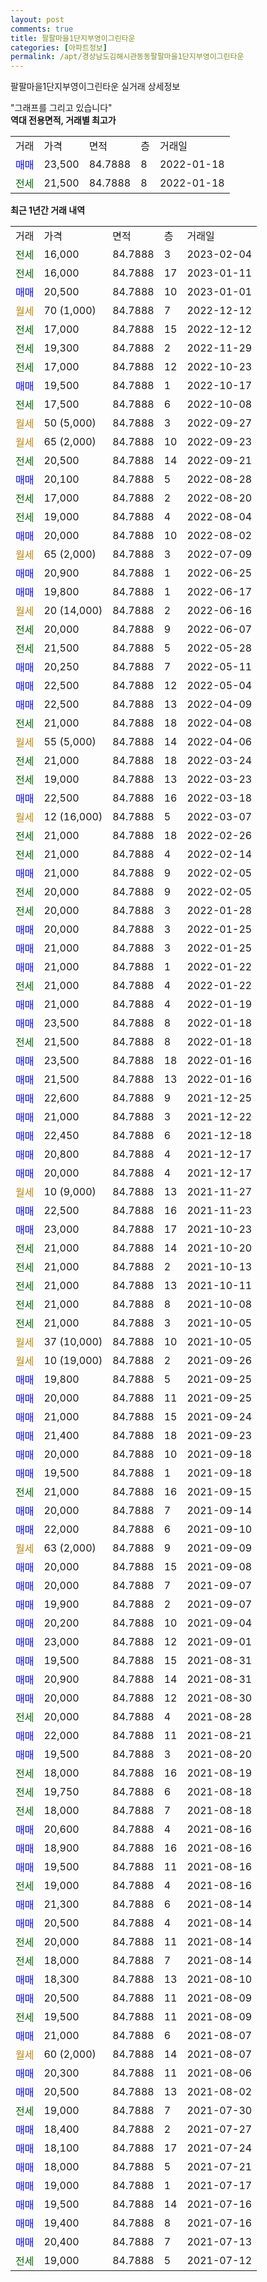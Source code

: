 ```yaml
---
layout: post
comments: true
title: 팔팔마을1단지부영이그린타운
categories: [아파트정보]
permalink: /apt/경상남도김해시관동동팔팔마을1단지부영이그린타운
---
```


팔팔마을1단지부영이그린타운 실거래 상세정보

<script type="text/javascript">
  google.charts.load('current', {'packages':['line', 'corechart']});
  google.charts.setOnLoadCallback(drawChart);

  function drawChart() {
    var data = new google.visualization.DataTable();
    data.addColumn('date', '거래일');
    data.addColumn('number', "매매");
    data.addColumn('number', "전세");
    data.addColumn('number', "전매");

    data.addRows([[new Date(Date.parse("2023-02-04")), null, 16000, null], [new Date(Date.parse("2023-01-11")), null, 16000, null], [new Date(Date.parse("2023-01-01")), 20500, null, null], [new Date(Date.parse("2022-12-12")), null, null, null], [new Date(Date.parse("2022-12-12")), null, 17000, null], [new Date(Date.parse("2022-11-29")), null, 19300, null], [new Date(Date.parse("2022-10-23")), null, 17000, null], [new Date(Date.parse("2022-10-17")), 19500, null, null], [new Date(Date.parse("2022-10-08")), null, 17500, null], [new Date(Date.parse("2022-09-27")), null, null, null], [new Date(Date.parse("2022-09-23")), null, null, null], [new Date(Date.parse("2022-09-21")), null, 20500, null], [new Date(Date.parse("2022-08-28")), 20100, null, null], [new Date(Date.parse("2022-08-20")), null, 17000, null], [new Date(Date.parse("2022-08-04")), null, 19000, null], [new Date(Date.parse("2022-08-02")), 20000, null, null], [new Date(Date.parse("2022-07-09")), null, null, null], [new Date(Date.parse("2022-06-25")), 20900, null, null], [new Date(Date.parse("2022-06-17")), 19800, null, null], [new Date(Date.parse("2022-06-16")), null, null, null], [new Date(Date.parse("2022-06-07")), null, 20000, null], [new Date(Date.parse("2022-05-28")), null, 21500, null], [new Date(Date.parse("2022-05-11")), 20250, null, null], [new Date(Date.parse("2022-05-04")), 22500, null, null], [new Date(Date.parse("2022-04-09")), 22500, null, null], [new Date(Date.parse("2022-04-08")), null, 21000, null], [new Date(Date.parse("2022-04-06")), null, null, null], [new Date(Date.parse("2022-03-24")), null, 21000, null], [new Date(Date.parse("2022-03-23")), null, 19000, null], [new Date(Date.parse("2022-03-18")), 22500, null, null], [new Date(Date.parse("2022-03-07")), null, null, null], [new Date(Date.parse("2022-02-26")), null, 21000, null], [new Date(Date.parse("2022-02-14")), null, 21000, null], [new Date(Date.parse("2022-02-05")), 21000, null, null], [new Date(Date.parse("2022-02-05")), null, 20000, null], [new Date(Date.parse("2022-01-28")), null, 20000, null], [new Date(Date.parse("2022-01-25")), 20000, null, null], [new Date(Date.parse("2022-01-25")), 21000, null, null], [new Date(Date.parse("2022-01-22")), 21000, null, null], [new Date(Date.parse("2022-01-22")), null, 21000, null], [new Date(Date.parse("2022-01-19")), 21000, null, null], [new Date(Date.parse("2022-01-18")), 23500, null, null], [new Date(Date.parse("2022-01-18")), null, 21500, null], [new Date(Date.parse("2022-01-16")), 23500, null, null], [new Date(Date.parse("2022-01-16")), 21500, null, null], [new Date(Date.parse("2021-12-25")), 22600, null, null], [new Date(Date.parse("2021-12-22")), 21000, null, null], [new Date(Date.parse("2021-12-18")), 22450, null, null], [new Date(Date.parse("2021-12-17")), 20800, null, null], [new Date(Date.parse("2021-12-17")), 20000, null, null], [new Date(Date.parse("2021-11-27")), null, null, null], [new Date(Date.parse("2021-11-23")), 22500, null, null], [new Date(Date.parse("2021-10-23")), 23000, null, null], [new Date(Date.parse("2021-10-20")), null, 21000, null], [new Date(Date.parse("2021-10-13")), null, 21000, null], [new Date(Date.parse("2021-10-11")), null, 21000, null], [new Date(Date.parse("2021-10-08")), null, 21000, null], [new Date(Date.parse("2021-10-05")), null, 21000, null], [new Date(Date.parse("2021-10-05")), null, null, null], [new Date(Date.parse("2021-09-26")), null, null, null], [new Date(Date.parse("2021-09-25")), 19800, null, null], [new Date(Date.parse("2021-09-25")), 20000, null, null], [new Date(Date.parse("2021-09-24")), 21000, null, null], [new Date(Date.parse("2021-09-23")), 21400, null, null], [new Date(Date.parse("2021-09-18")), 20000, null, null], [new Date(Date.parse("2021-09-18")), 19500, null, null], [new Date(Date.parse("2021-09-15")), null, 21000, null], [new Date(Date.parse("2021-09-14")), 20000, null, null], [new Date(Date.parse("2021-09-10")), 22000, null, null], [new Date(Date.parse("2021-09-09")), null, null, null], [new Date(Date.parse("2021-09-08")), 20000, null, null], [new Date(Date.parse("2021-09-07")), 20000, null, null], [new Date(Date.parse("2021-09-07")), 19900, null, null], [new Date(Date.parse("2021-09-04")), 20200, null, null], [new Date(Date.parse("2021-09-01")), 23000, null, null], [new Date(Date.parse("2021-08-31")), 19500, null, null], [new Date(Date.parse("2021-08-31")), 20900, null, null], [new Date(Date.parse("2021-08-30")), 20000, null, null], [new Date(Date.parse("2021-08-28")), null, 20000, null], [new Date(Date.parse("2021-08-21")), 22000, null, null], [new Date(Date.parse("2021-08-20")), 19500, null, null], [new Date(Date.parse("2021-08-19")), null, 18000, null], [new Date(Date.parse("2021-08-18")), null, 19750, null], [new Date(Date.parse("2021-08-18")), null, 18000, null], [new Date(Date.parse("2021-08-16")), 20600, null, null], [new Date(Date.parse("2021-08-16")), 18900, null, null], [new Date(Date.parse("2021-08-16")), 19500, null, null], [new Date(Date.parse("2021-08-16")), null, 19000, null], [new Date(Date.parse("2021-08-14")), 21300, null, null], [new Date(Date.parse("2021-08-14")), 20500, null, null], [new Date(Date.parse("2021-08-14")), null, 20000, null], [new Date(Date.parse("2021-08-14")), null, 18000, null], [new Date(Date.parse("2021-08-10")), 18300, null, null], [new Date(Date.parse("2021-08-09")), 20500, null, null], [new Date(Date.parse("2021-08-09")), null, 19500, null], [new Date(Date.parse("2021-08-07")), 21000, null, null], [new Date(Date.parse("2021-08-07")), null, null, null], [new Date(Date.parse("2021-08-06")), 20300, null, null], [new Date(Date.parse("2021-08-02")), 20500, null, null], [new Date(Date.parse("2021-07-30")), null, 19000, null], [new Date(Date.parse("2021-07-27")), 18400, null, null], [new Date(Date.parse("2021-07-24")), 18100, null, null], [new Date(Date.parse("2021-07-21")), 18000, null, null], [new Date(Date.parse("2021-07-17")), 19000, null, null], [new Date(Date.parse("2021-07-16")), 19500, null, null], [new Date(Date.parse("2021-07-16")), 19400, null, null], [new Date(Date.parse("2021-07-13")), 20400, null, null], [new Date(Date.parse("2021-07-12")), null, 19000, null]]);

    var options = {
      hAxis: {
        format: 'yyyy/MM/dd'
      },    
      lineWidth: 0,
      pointsVisible: true,    
      title: '최근 1년간 유형별 실거래가 분포',
      legend: { position: 'bottom' }
    };

    var formatter = new google.visualization.NumberFormat({pattern:'###,###'} );
    formatter.format(data, 1);
    formatter.format(data, 2);
    
    setTimeout(function() {
        var chart = new google.visualization.LineChart(document.getElementById('columnchart_material'));
        chart.draw(data, (options));
        document.getElementById('loading').style.display = 'none';
    }, 200);
  }
</script>


<div id="loading" style="z-index:20; display: block; margin-left: 0px">"그래프를 그리고 있습니다"</div>
<div id="columnchart_material" style="width: 95%; margin-left: 0px; display: block"></div>
<!-- contents start -->
<b>역대 전용면적, 거래별 최고가</b>
<table class="sortable">
    <tr>
      <td>거래</td>
      <td>가격</td>
      <td>면적</td>
      <td>층</td>
      <td>거래일</td>
    </tr>
        <tr>
          <td><a style="color: blue">매매</a></td>
          <td>23,500</td>
          <td>84.7888</td>
          <td>8</td>
          <td>2022-01-18</td>
        </tr>        
        <tr>
              <td><a style="color: darkgreen">전세</a></td>
              <td>21,500</td>
              <td>84.7888</td>
              <td>8</td>
              <td>2022-01-18</td>
            </tr>        
    
</table>

<b>최근 1년간 거래 내역</b>

<table class="sortable">
    <tr>
      <td>거래</td>
      <td>가격</td>
      <td>면적</td>
      <td>층</td>
      <td>거래일</td>
    </tr>
    <tr>
      <td><a style="color: darkgreen">전세</a></td>
      <td>16,000</td>
      <td>84.7888</td>
      <td>3</td>
      <td>2023-02-04</td>
    </tr>          <tr>
      <td><a style="color: darkgreen">전세</a></td>
      <td>16,000</td>
      <td>84.7888</td>
      <td>17</td>
      <td>2023-01-11</td>
    </tr>          <tr>
      <td><a style="color: blue">매매</a></td>
      <td>20,500</td>
      <td>84.7888</td>
      <td>10</td>
      <td>2023-01-01</td>
    </tr>          <tr>
      <td><a style="color: darkgoldenrod">월세</a></td>
      <td>70 (1,000)</td>
      <td>84.7888</td>
      <td>7</td>
      <td>2022-12-12</td>
    </tr>          <tr>
      <td><a style="color: darkgreen">전세</a></td>
      <td>17,000</td>
      <td>84.7888</td>
      <td>15</td>
      <td>2022-12-12</td>
    </tr>          <tr>
      <td><a style="color: darkgreen">전세</a></td>
      <td>19,300</td>
      <td>84.7888</td>
      <td>2</td>
      <td>2022-11-29</td>
    </tr>          <tr>
      <td><a style="color: darkgreen">전세</a></td>
      <td>17,000</td>
      <td>84.7888</td>
      <td>12</td>
      <td>2022-10-23</td>
    </tr>          <tr>
      <td><a style="color: blue">매매</a></td>
      <td>19,500</td>
      <td>84.7888</td>
      <td>1</td>
      <td>2022-10-17</td>
    </tr>          <tr>
      <td><a style="color: darkgreen">전세</a></td>
      <td>17,500</td>
      <td>84.7888</td>
      <td>6</td>
      <td>2022-10-08</td>
    </tr>          <tr>
      <td><a style="color: darkgoldenrod">월세</a></td>
      <td>50 (5,000)</td>
      <td>84.7888</td>
      <td>3</td>
      <td>2022-09-27</td>
    </tr>          <tr>
      <td><a style="color: darkgoldenrod">월세</a></td>
      <td>65 (2,000)</td>
      <td>84.7888</td>
      <td>10</td>
      <td>2022-09-23</td>
    </tr>          <tr>
      <td><a style="color: darkgreen">전세</a></td>
      <td>20,500</td>
      <td>84.7888</td>
      <td>14</td>
      <td>2022-09-21</td>
    </tr>          <tr>
      <td><a style="color: blue">매매</a></td>
      <td>20,100</td>
      <td>84.7888</td>
      <td>5</td>
      <td>2022-08-28</td>
    </tr>          <tr>
      <td><a style="color: darkgreen">전세</a></td>
      <td>17,000</td>
      <td>84.7888</td>
      <td>2</td>
      <td>2022-08-20</td>
    </tr>          <tr>
      <td><a style="color: darkgreen">전세</a></td>
      <td>19,000</td>
      <td>84.7888</td>
      <td>4</td>
      <td>2022-08-04</td>
    </tr>          <tr>
      <td><a style="color: blue">매매</a></td>
      <td>20,000</td>
      <td>84.7888</td>
      <td>10</td>
      <td>2022-08-02</td>
    </tr>          <tr>
      <td><a style="color: darkgoldenrod">월세</a></td>
      <td>65 (2,000)</td>
      <td>84.7888</td>
      <td>3</td>
      <td>2022-07-09</td>
    </tr>          <tr>
      <td><a style="color: blue">매매</a></td>
      <td>20,900</td>
      <td>84.7888</td>
      <td>1</td>
      <td>2022-06-25</td>
    </tr>          <tr>
      <td><a style="color: blue">매매</a></td>
      <td>19,800</td>
      <td>84.7888</td>
      <td>1</td>
      <td>2022-06-17</td>
    </tr>          <tr>
      <td><a style="color: darkgoldenrod">월세</a></td>
      <td>20 (14,000)</td>
      <td>84.7888</td>
      <td>2</td>
      <td>2022-06-16</td>
    </tr>          <tr>
      <td><a style="color: darkgreen">전세</a></td>
      <td>20,000</td>
      <td>84.7888</td>
      <td>9</td>
      <td>2022-06-07</td>
    </tr>          <tr>
      <td><a style="color: darkgreen">전세</a></td>
      <td>21,500</td>
      <td>84.7888</td>
      <td>5</td>
      <td>2022-05-28</td>
    </tr>          <tr>
      <td><a style="color: blue">매매</a></td>
      <td>20,250</td>
      <td>84.7888</td>
      <td>7</td>
      <td>2022-05-11</td>
    </tr>          <tr>
      <td><a style="color: blue">매매</a></td>
      <td>22,500</td>
      <td>84.7888</td>
      <td>12</td>
      <td>2022-05-04</td>
    </tr>          <tr>
      <td><a style="color: blue">매매</a></td>
      <td>22,500</td>
      <td>84.7888</td>
      <td>13</td>
      <td>2022-04-09</td>
    </tr>          <tr>
      <td><a style="color: darkgreen">전세</a></td>
      <td>21,000</td>
      <td>84.7888</td>
      <td>18</td>
      <td>2022-04-08</td>
    </tr>          <tr>
      <td><a style="color: darkgoldenrod">월세</a></td>
      <td>55 (5,000)</td>
      <td>84.7888</td>
      <td>14</td>
      <td>2022-04-06</td>
    </tr>          <tr>
      <td><a style="color: darkgreen">전세</a></td>
      <td>21,000</td>
      <td>84.7888</td>
      <td>18</td>
      <td>2022-03-24</td>
    </tr>          <tr>
      <td><a style="color: darkgreen">전세</a></td>
      <td>19,000</td>
      <td>84.7888</td>
      <td>13</td>
      <td>2022-03-23</td>
    </tr>          <tr>
      <td><a style="color: blue">매매</a></td>
      <td>22,500</td>
      <td>84.7888</td>
      <td>16</td>
      <td>2022-03-18</td>
    </tr>          <tr>
      <td><a style="color: darkgoldenrod">월세</a></td>
      <td>12 (16,000)</td>
      <td>84.7888</td>
      <td>5</td>
      <td>2022-03-07</td>
    </tr>          <tr>
      <td><a style="color: darkgreen">전세</a></td>
      <td>21,000</td>
      <td>84.7888</td>
      <td>18</td>
      <td>2022-02-26</td>
    </tr>          <tr>
      <td><a style="color: darkgreen">전세</a></td>
      <td>21,000</td>
      <td>84.7888</td>
      <td>4</td>
      <td>2022-02-14</td>
    </tr>          <tr>
      <td><a style="color: blue">매매</a></td>
      <td>21,000</td>
      <td>84.7888</td>
      <td>9</td>
      <td>2022-02-05</td>
    </tr>          <tr>
      <td><a style="color: darkgreen">전세</a></td>
      <td>20,000</td>
      <td>84.7888</td>
      <td>9</td>
      <td>2022-02-05</td>
    </tr>          <tr>
      <td><a style="color: darkgreen">전세</a></td>
      <td>20,000</td>
      <td>84.7888</td>
      <td>3</td>
      <td>2022-01-28</td>
    </tr>          <tr>
      <td><a style="color: blue">매매</a></td>
      <td>20,000</td>
      <td>84.7888</td>
      <td>3</td>
      <td>2022-01-25</td>
    </tr>          <tr>
      <td><a style="color: blue">매매</a></td>
      <td>21,000</td>
      <td>84.7888</td>
      <td>3</td>
      <td>2022-01-25</td>
    </tr>          <tr>
      <td><a style="color: blue">매매</a></td>
      <td>21,000</td>
      <td>84.7888</td>
      <td>1</td>
      <td>2022-01-22</td>
    </tr>          <tr>
      <td><a style="color: darkgreen">전세</a></td>
      <td>21,000</td>
      <td>84.7888</td>
      <td>4</td>
      <td>2022-01-22</td>
    </tr>          <tr>
      <td><a style="color: blue">매매</a></td>
      <td>21,000</td>
      <td>84.7888</td>
      <td>4</td>
      <td>2022-01-19</td>
    </tr>          <tr>
      <td><a style="color: blue">매매</a></td>
      <td>23,500</td>
      <td>84.7888</td>
      <td>8</td>
      <td>2022-01-18</td>
    </tr>          <tr>
      <td><a style="color: darkgreen">전세</a></td>
      <td>21,500</td>
      <td>84.7888</td>
      <td>8</td>
      <td>2022-01-18</td>
    </tr>          <tr>
      <td><a style="color: blue">매매</a></td>
      <td>23,500</td>
      <td>84.7888</td>
      <td>18</td>
      <td>2022-01-16</td>
    </tr>          <tr>
      <td><a style="color: blue">매매</a></td>
      <td>21,500</td>
      <td>84.7888</td>
      <td>13</td>
      <td>2022-01-16</td>
    </tr>          <tr>
      <td><a style="color: blue">매매</a></td>
      <td>22,600</td>
      <td>84.7888</td>
      <td>9</td>
      <td>2021-12-25</td>
    </tr>          <tr>
      <td><a style="color: blue">매매</a></td>
      <td>21,000</td>
      <td>84.7888</td>
      <td>3</td>
      <td>2021-12-22</td>
    </tr>          <tr>
      <td><a style="color: blue">매매</a></td>
      <td>22,450</td>
      <td>84.7888</td>
      <td>6</td>
      <td>2021-12-18</td>
    </tr>          <tr>
      <td><a style="color: blue">매매</a></td>
      <td>20,800</td>
      <td>84.7888</td>
      <td>4</td>
      <td>2021-12-17</td>
    </tr>          <tr>
      <td><a style="color: blue">매매</a></td>
      <td>20,000</td>
      <td>84.7888</td>
      <td>4</td>
      <td>2021-12-17</td>
    </tr>          <tr>
      <td><a style="color: darkgoldenrod">월세</a></td>
      <td>10 (9,000)</td>
      <td>84.7888</td>
      <td>13</td>
      <td>2021-11-27</td>
    </tr>          <tr>
      <td><a style="color: blue">매매</a></td>
      <td>22,500</td>
      <td>84.7888</td>
      <td>16</td>
      <td>2021-11-23</td>
    </tr>          <tr>
      <td><a style="color: blue">매매</a></td>
      <td>23,000</td>
      <td>84.7888</td>
      <td>17</td>
      <td>2021-10-23</td>
    </tr>          <tr>
      <td><a style="color: darkgreen">전세</a></td>
      <td>21,000</td>
      <td>84.7888</td>
      <td>14</td>
      <td>2021-10-20</td>
    </tr>          <tr>
      <td><a style="color: darkgreen">전세</a></td>
      <td>21,000</td>
      <td>84.7888</td>
      <td>2</td>
      <td>2021-10-13</td>
    </tr>          <tr>
      <td><a style="color: darkgreen">전세</a></td>
      <td>21,000</td>
      <td>84.7888</td>
      <td>13</td>
      <td>2021-10-11</td>
    </tr>          <tr>
      <td><a style="color: darkgreen">전세</a></td>
      <td>21,000</td>
      <td>84.7888</td>
      <td>8</td>
      <td>2021-10-08</td>
    </tr>          <tr>
      <td><a style="color: darkgreen">전세</a></td>
      <td>21,000</td>
      <td>84.7888</td>
      <td>3</td>
      <td>2021-10-05</td>
    </tr>          <tr>
      <td><a style="color: darkgoldenrod">월세</a></td>
      <td>37 (10,000)</td>
      <td>84.7888</td>
      <td>10</td>
      <td>2021-10-05</td>
    </tr>          <tr>
      <td><a style="color: darkgoldenrod">월세</a></td>
      <td>10 (19,000)</td>
      <td>84.7888</td>
      <td>2</td>
      <td>2021-09-26</td>
    </tr>          <tr>
      <td><a style="color: blue">매매</a></td>
      <td>19,800</td>
      <td>84.7888</td>
      <td>5</td>
      <td>2021-09-25</td>
    </tr>          <tr>
      <td><a style="color: blue">매매</a></td>
      <td>20,000</td>
      <td>84.7888</td>
      <td>11</td>
      <td>2021-09-25</td>
    </tr>          <tr>
      <td><a style="color: blue">매매</a></td>
      <td>21,000</td>
      <td>84.7888</td>
      <td>15</td>
      <td>2021-09-24</td>
    </tr>          <tr>
      <td><a style="color: blue">매매</a></td>
      <td>21,400</td>
      <td>84.7888</td>
      <td>18</td>
      <td>2021-09-23</td>
    </tr>          <tr>
      <td><a style="color: blue">매매</a></td>
      <td>20,000</td>
      <td>84.7888</td>
      <td>10</td>
      <td>2021-09-18</td>
    </tr>          <tr>
      <td><a style="color: blue">매매</a></td>
      <td>19,500</td>
      <td>84.7888</td>
      <td>1</td>
      <td>2021-09-18</td>
    </tr>          <tr>
      <td><a style="color: darkgreen">전세</a></td>
      <td>21,000</td>
      <td>84.7888</td>
      <td>16</td>
      <td>2021-09-15</td>
    </tr>          <tr>
      <td><a style="color: blue">매매</a></td>
      <td>20,000</td>
      <td>84.7888</td>
      <td>7</td>
      <td>2021-09-14</td>
    </tr>          <tr>
      <td><a style="color: blue">매매</a></td>
      <td>22,000</td>
      <td>84.7888</td>
      <td>6</td>
      <td>2021-09-10</td>
    </tr>          <tr>
      <td><a style="color: darkgoldenrod">월세</a></td>
      <td>63 (2,000)</td>
      <td>84.7888</td>
      <td>9</td>
      <td>2021-09-09</td>
    </tr>          <tr>
      <td><a style="color: blue">매매</a></td>
      <td>20,000</td>
      <td>84.7888</td>
      <td>15</td>
      <td>2021-09-08</td>
    </tr>          <tr>
      <td><a style="color: blue">매매</a></td>
      <td>20,000</td>
      <td>84.7888</td>
      <td>7</td>
      <td>2021-09-07</td>
    </tr>          <tr>
      <td><a style="color: blue">매매</a></td>
      <td>19,900</td>
      <td>84.7888</td>
      <td>2</td>
      <td>2021-09-07</td>
    </tr>          <tr>
      <td><a style="color: blue">매매</a></td>
      <td>20,200</td>
      <td>84.7888</td>
      <td>10</td>
      <td>2021-09-04</td>
    </tr>          <tr>
      <td><a style="color: blue">매매</a></td>
      <td>23,000</td>
      <td>84.7888</td>
      <td>12</td>
      <td>2021-09-01</td>
    </tr>          <tr>
      <td><a style="color: blue">매매</a></td>
      <td>19,500</td>
      <td>84.7888</td>
      <td>15</td>
      <td>2021-08-31</td>
    </tr>          <tr>
      <td><a style="color: blue">매매</a></td>
      <td>20,900</td>
      <td>84.7888</td>
      <td>14</td>
      <td>2021-08-31</td>
    </tr>          <tr>
      <td><a style="color: blue">매매</a></td>
      <td>20,000</td>
      <td>84.7888</td>
      <td>12</td>
      <td>2021-08-30</td>
    </tr>          <tr>
      <td><a style="color: darkgreen">전세</a></td>
      <td>20,000</td>
      <td>84.7888</td>
      <td>4</td>
      <td>2021-08-28</td>
    </tr>          <tr>
      <td><a style="color: blue">매매</a></td>
      <td>22,000</td>
      <td>84.7888</td>
      <td>11</td>
      <td>2021-08-21</td>
    </tr>          <tr>
      <td><a style="color: blue">매매</a></td>
      <td>19,500</td>
      <td>84.7888</td>
      <td>3</td>
      <td>2021-08-20</td>
    </tr>          <tr>
      <td><a style="color: darkgreen">전세</a></td>
      <td>18,000</td>
      <td>84.7888</td>
      <td>16</td>
      <td>2021-08-19</td>
    </tr>          <tr>
      <td><a style="color: darkgreen">전세</a></td>
      <td>19,750</td>
      <td>84.7888</td>
      <td>6</td>
      <td>2021-08-18</td>
    </tr>          <tr>
      <td><a style="color: darkgreen">전세</a></td>
      <td>18,000</td>
      <td>84.7888</td>
      <td>7</td>
      <td>2021-08-18</td>
    </tr>          <tr>
      <td><a style="color: blue">매매</a></td>
      <td>20,600</td>
      <td>84.7888</td>
      <td>4</td>
      <td>2021-08-16</td>
    </tr>          <tr>
      <td><a style="color: blue">매매</a></td>
      <td>18,900</td>
      <td>84.7888</td>
      <td>16</td>
      <td>2021-08-16</td>
    </tr>          <tr>
      <td><a style="color: blue">매매</a></td>
      <td>19,500</td>
      <td>84.7888</td>
      <td>11</td>
      <td>2021-08-16</td>
    </tr>          <tr>
      <td><a style="color: darkgreen">전세</a></td>
      <td>19,000</td>
      <td>84.7888</td>
      <td>4</td>
      <td>2021-08-16</td>
    </tr>          <tr>
      <td><a style="color: blue">매매</a></td>
      <td>21,300</td>
      <td>84.7888</td>
      <td>6</td>
      <td>2021-08-14</td>
    </tr>          <tr>
      <td><a style="color: blue">매매</a></td>
      <td>20,500</td>
      <td>84.7888</td>
      <td>4</td>
      <td>2021-08-14</td>
    </tr>          <tr>
      <td><a style="color: darkgreen">전세</a></td>
      <td>20,000</td>
      <td>84.7888</td>
      <td>11</td>
      <td>2021-08-14</td>
    </tr>          <tr>
      <td><a style="color: darkgreen">전세</a></td>
      <td>18,000</td>
      <td>84.7888</td>
      <td>7</td>
      <td>2021-08-14</td>
    </tr>          <tr>
      <td><a style="color: blue">매매</a></td>
      <td>18,300</td>
      <td>84.7888</td>
      <td>13</td>
      <td>2021-08-10</td>
    </tr>          <tr>
      <td><a style="color: blue">매매</a></td>
      <td>20,500</td>
      <td>84.7888</td>
      <td>11</td>
      <td>2021-08-09</td>
    </tr>          <tr>
      <td><a style="color: darkgreen">전세</a></td>
      <td>19,500</td>
      <td>84.7888</td>
      <td>11</td>
      <td>2021-08-09</td>
    </tr>          <tr>
      <td><a style="color: blue">매매</a></td>
      <td>21,000</td>
      <td>84.7888</td>
      <td>6</td>
      <td>2021-08-07</td>
    </tr>          <tr>
      <td><a style="color: darkgoldenrod">월세</a></td>
      <td>60 (2,000)</td>
      <td>84.7888</td>
      <td>14</td>
      <td>2021-08-07</td>
    </tr>          <tr>
      <td><a style="color: blue">매매</a></td>
      <td>20,300</td>
      <td>84.7888</td>
      <td>11</td>
      <td>2021-08-06</td>
    </tr>          <tr>
      <td><a style="color: blue">매매</a></td>
      <td>20,500</td>
      <td>84.7888</td>
      <td>13</td>
      <td>2021-08-02</td>
    </tr>          <tr>
      <td><a style="color: darkgreen">전세</a></td>
      <td>19,000</td>
      <td>84.7888</td>
      <td>7</td>
      <td>2021-07-30</td>
    </tr>          <tr>
      <td><a style="color: blue">매매</a></td>
      <td>18,400</td>
      <td>84.7888</td>
      <td>2</td>
      <td>2021-07-27</td>
    </tr>          <tr>
      <td><a style="color: blue">매매</a></td>
      <td>18,100</td>
      <td>84.7888</td>
      <td>17</td>
      <td>2021-07-24</td>
    </tr>          <tr>
      <td><a style="color: blue">매매</a></td>
      <td>18,000</td>
      <td>84.7888</td>
      <td>5</td>
      <td>2021-07-21</td>
    </tr>          <tr>
      <td><a style="color: blue">매매</a></td>
      <td>19,000</td>
      <td>84.7888</td>
      <td>1</td>
      <td>2021-07-17</td>
    </tr>          <tr>
      <td><a style="color: blue">매매</a></td>
      <td>19,500</td>
      <td>84.7888</td>
      <td>14</td>
      <td>2021-07-16</td>
    </tr>          <tr>
      <td><a style="color: blue">매매</a></td>
      <td>19,400</td>
      <td>84.7888</td>
      <td>8</td>
      <td>2021-07-16</td>
    </tr>          <tr>
      <td><a style="color: blue">매매</a></td>
      <td>20,400</td>
      <td>84.7888</td>
      <td>7</td>
      <td>2021-07-13</td>
    </tr>          <tr>
      <td><a style="color: darkgreen">전세</a></td>
      <td>19,000</td>
      <td>84.7888</td>
      <td>5</td>
      <td>2021-07-12</td>
    </tr>      </table>
<!-- contents end -->    

